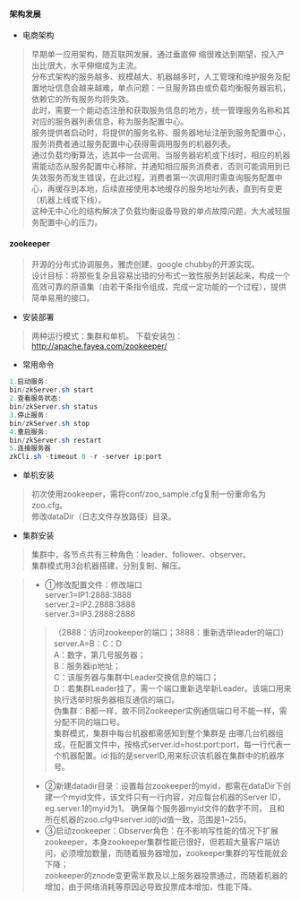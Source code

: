 #### 架构发展
- 电商架构
>早期单一应用架构，随互联网发展，通过垂直伸
缩很难达到期望，投入产出比很大，水平伸缩成为主流。  
分布式架构的服务越多、规模越大、机器越多时，人工管理和维护服务及配置地址信息会越来越难，单点问题：一旦服务路由或负载均衡服务器宕机，依赖它的所有服务均将失效。  
此时，需要一个能动态注册和获取服务信息的地方，统一管理服务名称和其对应的服务器列表信息，称为服务配置中心。  
服务提供者启动时，将提供的服务名称、服务器地址注册到服务配置中心，服务消费者通过服务配置中心获得需调用服务的机器列表。    
通过负载均衡算法，选其中一台调用。当服务器宕机或下线时，相应的机器需能动态从服务配置中心移除，并通知相应服务消费者，否则可能调用到已失效服务而发生错误，在此过程，消费者第一次调用时需查询服务配置中心，再缓存到本地，后续直接使用本地缓存的服务地址列表，直到有变更（机器上线或下线）。  
这种无中心化的结构解决了负载均衡设备导致的单点故障问题，大大减轻服务配置中心的压力。

#### zookeeper
>开源的分布式协调服务，雅虎创建，google chubby的开源实现。  
设计目标：将那些复杂且容易出错的分布式一致性服务封装起来，构成一个高效可靠的原语集（由若干条指令组成，完成一定功能的一个过程），提供简单易用的接口。

- 安装部署
>两种运行模式：集群和单机。
下载安装包：http://apache.fayea.com/zookeeper/

- 常用命令
```java 
1.启动服务:
bin/zkServer.sh start
2.查看服务状态:
bin/zkServer.sh status
3.停止服务:
bin/zkServer.sh stop
4.重启服务:
bin/zkServer.sh restart
5.连接服务器
zkCli.sh -timeout 0 -r -server ip:port
```
- 单机安装
>初次使用zookeeper，需将conf/zoo_sample.cfg复制一份重命名为zoo.cfg。  
修改dataDir（日志文件存放路径）目录。

- 集群安装
>集群中，各节点共有三种角色：leader、follower、observer。  
集群模式用3台机器搭建，分别复制、解压。

>- ①修改配置文件：修改端口  
server.1=IP1:2888:3888  
server.2=IP2.2888:3888  
server.3=IP3.2888:2888  
>>（2888：访问zookeeper的端口；3888：重新选举leader的端口）  
server.A=B：C：D  
>A：数字，第几号服务器；  
B：服务器ip地址；  
C：该服务器与集群中Leader交换信息的端口；  
D：若集群Leader挂了，需一个端口重新选举新Leader。该端口用来执行选举时服务器相互通信的端口。  
伪集群：B都一样，故不同Zookeeper实例通信端口号不能一样，需分配不同的端口号。  
集群模式，集群中每台机器都需感知到整个集群是
由哪几台机器组成，在配置文件中，按格式server.id=host:port:port，每一行代表一个机器配置。id:指的是serverID,用来标识该机器在集群中的机器序号。  
>- ②新建datadir目录：设置每台zookeeper的myid，都需在dataDir下创建一个myid文件，该文件只有一行内容，对应每台机器的Server ID，eg.server.1的myid为1。     确保每个服务器myid文件的数字不同， 且和所在机器的zoo.cfg中server.id的id值一致，范围是1~255。
>- ③启动zookeeper：Observer角色：在不影响写性能的情况下扩展zookeeper，本身zookeeper集群性能已很好，但若超大量客户端访问，必须增加数量，而随着服务器增加，zookeeper集群的写性能就会下降；  
zookeeper的znode变更需半数及以上服务器投票通过，而随着机器的增加，由于网络消耗等原因必导致投票成本增加，性能下降。